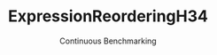 ---
layout: default
title: ExpressionReorderingH34
subtitle: Continuous Benchmarking
selected: Expression_Reordering
expanded: Benchmarking
benchmark: /individual_results/ExpressionReorderingH34.html
---